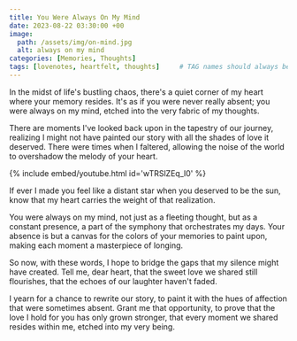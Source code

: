 ```yaml
---
title: You Were Always On My Mind
date: 2023-08-22 03:30:00 +00
image:
  path: /assets/img/on-mind.jpg
  alt: always on my mind
categories: [Memories, Thoughts]
tags: [lovenotes, heartfelt, thoughts]     # TAG names should always be lowercase
---
```


In the midst of life's bustling chaos, there's a quiet corner of my heart where your memory resides. It's as if you were never really absent; you were always on my mind, etched into the very fabric of my thoughts.

There are moments I've looked back upon in the tapestry of our journey, realizing I might not have painted our story with all the shades of love it deserved. There were times when I faltered, allowing the noise of the world to overshadow the melody of your heart.

{% include embed/youtube.html id='wTRSlZEq_l0' %}

If ever I made you feel like a distant star when you deserved to be the sun, know that my heart carries the weight of that realization.

You were always on my mind, not just as a fleeting thought, but as a constant presence, a part of the symphony that orchestrates my days. Your absence is but a canvas for the colors of your memories to paint upon, making each moment a masterpiece of longing.

So now, with these words, I hope to bridge the gaps that my silence might have created. Tell me, dear heart, that the sweet love we shared still flourishes, that the echoes of our laughter haven't faded.

I yearn for a chance to rewrite our story, to paint it with the hues of affection that were sometimes absent. Grant me that opportunity, to prove that the love I hold for you has only grown stronger, that every moment we shared resides within me, etched into my very being.
